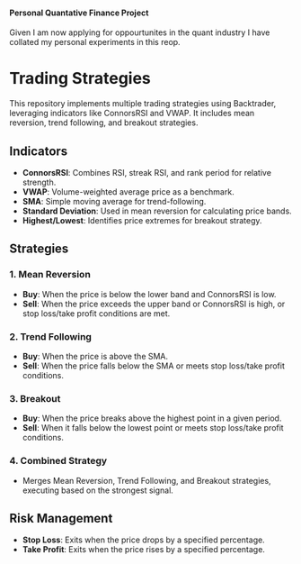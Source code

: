 #### Personal Quantative Finance Project

Given I am now applying for oppourtunites in the quant industry I have collated my personal experiments in this reop.

# Trading Strategies

This repository implements multiple trading strategies using Backtrader, leveraging indicators like ConnorsRSI and VWAP. It includes mean reversion, trend following, and breakout strategies.

## Indicators

- **ConnorsRSI**: Combines RSI, streak RSI, and rank period for relative strength.
- **VWAP**: Volume-weighted average price as a benchmark.
- **SMA**: Simple moving average for trend-following.
- **Standard Deviation**: Used in mean reversion for calculating price bands.
- **Highest/Lowest**: Identifies price extremes for breakout strategy.

## Strategies

### 1. Mean Reversion
- **Buy**: When the price is below the lower band and ConnorsRSI is low.
- **Sell**: When the price exceeds the upper band or ConnorsRSI is high, or stop loss/take profit conditions are met.

### 2. Trend Following
- **Buy**: When the price is above the SMA.
- **Sell**: When the price falls below the SMA or meets stop loss/take profit conditions.

### 3. Breakout
- **Buy**: When the price breaks above the highest point in a given period.
- **Sell**: When it falls below the lowest point or meets stop loss/take profit conditions.

### 4. Combined Strategy
- Merges Mean Reversion, Trend Following, and Breakout strategies, executing based on the strongest signal.

## Risk Management
- **Stop Loss**: Exits when the price drops by a specified percentage.
- **Take Profit**: Exits when the price rises by a specified percentage.
